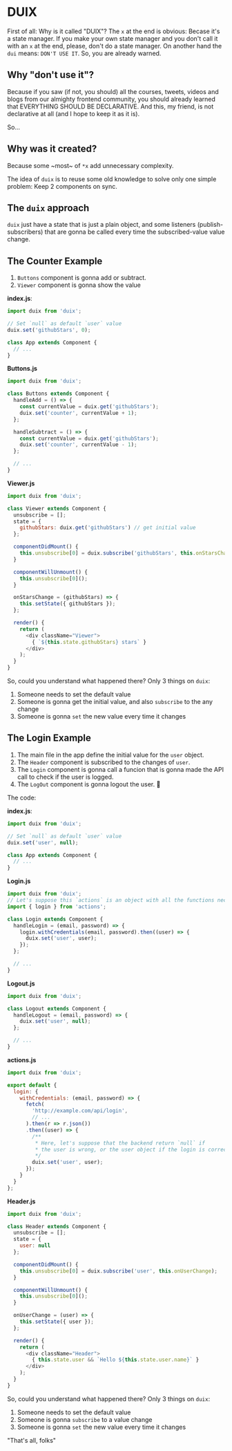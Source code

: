 # DUIX
First of all: Why is it called "DUIX"? The `x` at the end is obvious: Becase it's a state manager. If you make your own state manager and you don't call it with an `x` at the end, please, don't do a state manager. On another hand the `dui` means: `DON'T USE IT`. So, you are already warned.


## Why "don't use it"?
Because if you saw (if not, you should) all the courses, tweets, videos and blogs from our almighty frontend community, you should already learned that EVERYTHING SHOULD BE DECLARATIVE. And this, my friend, is not declarative at all (and I hope to keep it as it is).

So...

## Why was it created?
Because some ~most~ of `*x` add unnecessary complexity.

The idea of `duix` is to reuse some old knowledge to solve only one simple problem: Keep 2 components on sync.

## The `duix` approach
`duix` just have a state that is just a plain object, and some listeners (publish-subscribers) that are gonna be called every time the subscribed-value value change.

## The Counter Example
1. `Buttons` component is gonna add or subtract.
2. `Viewer` component is gonna show the value

**index.js**:
```js
import duix from 'duix';

// Set `null` as default `user` value
duix.set('githubStars', 0);

class App extends Component {
  // ...
}
```

**Buttons.js**
```js
import duix from 'duix';

class Buttons extends Component {
  handleAdd = () => {
    const currentValue = duix.get('githubStars');
    duix.set('counter', currentValue + 1);
  };

  handleSubtract = () => {
    const currentValue = duix.get('githubStars');
    duix.set('counter', currentValue - 1);
  };

  // ...
}
```

**Viewer.js**
```js
import duix from 'duix';

class Viewer extends Component {
  unsubscribe = [];
  state = {
    githubStars: duix.get('githubStars') // get initial value
  };

  componentDidMount() {
    this.unsubscribe[0] = duix.subscribe('githubStars', this.onStarsChange);
  }

  componentWillUnmount() {
    this.unsubscribe[0]();
  }

  onStarsChange = (githubStars) => {
    this.setState({ githubStars });
  };

  render() {
    return (
      <div className="Viewer">
        { `${this.state.githubStars} stars` }
      </div>
    );
  }
}
```

So, could you understand what happened there? Only 3 things on `duix`:
1. Someone needs to set the default value
2. Someone is gonna get the initial value, and also `subscribe` to the any change
4. Someone is gonna `set` the new value every time it changes

## The Login Example
1. The main file in the app define the initial value for the `user` object.
2. The `Header` component is subscribed to the changes of `user`.
3. The `Login` component is gonna call a funcion that is gonna made the API call to check if the user is logged.
4. The `LogOut` component is gonna logout the user. :shrug:

The code:

**index.js**:
```js
import duix from 'duix';

// Set `null` as default `user` value
duix.set('user', null);

class App extends Component {
  // ...
}
```

**Login.js**
```js
import duix from 'duix';
// Let's suppose this `actions` is an object with all the functions necessary to login an user
import { login } from 'actions';

class Login extends Component {
  handleLogin = (email, password) => {
    login.withCredentials(email, password).then((user) => {
      duix.set('user', user);
    });
  };

  // ...
}
```

**Logout.js**
```js
import duix from 'duix';

class Logout extends Component {
  handleLogout = (email, password) => {
    duix.set('user', null);
  };

  // ...
}
```

**actions.js**
```js
import duix from 'duix';

export default {
  login: {
    withCredentials: (email, password) => {
      fetch(
        'http://example.com/api/login',
        // ...
      ).then(r => r.json())
      .then((user) => {
        /**
         * Here, let's suppose that the backend return `null` if
         * the user is wrong, or the user object if the login is correct
         */
        duix.set('user', user);
      });
    }
  }
};
```

**Header.js**
```js
import duix from 'duix';

class Header extends Component {
  unsubscribe = [];
  state = {
    user: null
  };

  componentDidMount() {
    this.unsubscribe[0] = duix.subscribe('user', this.onUserChange);
  }

  componentWillUnmount() {
    this.unsubscribe[0]();
  }

  onUserChange = (user) => {
    this.setState({ user });
  };

  render() {
    return (
      <div className="Header">
        { this.state.user && `Hello ${this.state.user.name}` }
      </div>
    );
  }
}
```

So, could you understand what happened there? Only 3 things on `duix`:
1. Someone needs to set the default value
2. Someone is gonna `subscribe` to a value change
3. Someone is gonna `set` the new value every time it changes


"That's all, folks"
